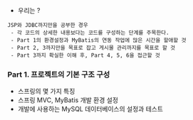 - 우리는 ?

```text
JSP와 JDBC까지만을 공부한 경우
 - 각 코드의 상세한 내용보다는 코드를 구성하는 단계를 주목한다.
 - Part 1의 환경설정과 MyBatis의 연동 작업에 많은 시간을 할애할 것
 - Part 2, 3까지만을 목표로 잡고 게시물 관리까지를 목표로 할 것
 - Part 3까지 확실한 이해 후, Part 4, 5, 6을 접근할 것
```



### Part 1. 프로젝트의 기본 구조 구성

- 스프링의 몇 가지 특징
- 스프링 MVC, MyBatis 개발 환경 설정
- 개발에 사용하는 MySQL 데이터베이스의 설정과 테스트

##### 
